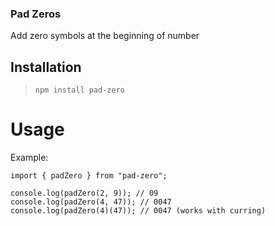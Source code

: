 ### Pad Zeros

Add zero symbols at the beginning of number

## Installation

> `npm install pad-zero`

# Usage

Example:

```
import { padZero } from "pad-zero";

console.log(padZero(2, 9)); // 09
console.log(padZero(4, 47)); // 0047
console.log(padZero(4)(47)); // 0047 (works with curring)
```
